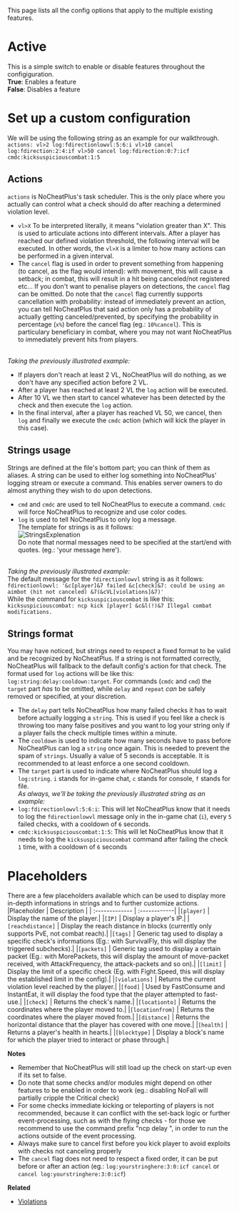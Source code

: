 This page lists all the config options that apply to the multiple existing features.  

# Active
This is a simple switch to enable or disable features throughout the configiguration.  
**True**: Enables a feature  
**False**: Disables a feature 
 

# Set up a custom configuration
We will be using the following string as an example for our walkthrough.
<br>`actions: vl>2 log:fdirectionlowvl:5:6:i vl>10 cancel log:fdirection:2:4:if vl>50 cancel log:fdirection:0:7:icf cmdc:kicksuspiciouscombat:1:5`</br>

## Actions
`actions` is NoCheatPlus's task scheduler. This is the only place where you actually can control what a check should do after reaching a determined violation level.
* `vl>X` To be interpreted literally, it means "violation greater than X". This is used to articulate actions into different intervals. After a player has reached our defined violation threshold, the following interval will be executed. In other words, the `vl>X` is a limiter to how many actions can be performed in a given interval.
* The `cancel` flag is used in order to prevent something from happening (to cancel, as the flag would intend): with movement, this will cause a setback; in combat, this will result in a hit being canceled/not registered etc... If you don't want to penalise players on detections, the `cancel` flag can be omitted.
Do note that the `cancel` flag currently supports cancellation with probability: instead of immediately prevent an action, you can tell NoCheatPlus that said action only has a probability of actually getting canceled/prevented, by specifying the probability in percentage (`x%`) before the cancel flag (eg.: `10%cancel`).
This is particulary beneficiary in combat, where you may not want NoCheatPlus to immediately prevent hits from players.

<br>_Taking the previously illustrated example:_</br>
* If players don't reach at least 2 VL, NoCheatPlus will do nothing, as we don't have any specified action before 2 VL. 
* After a player has reached at least 2 VL the `log` action will be executed.
* After 10 VL we then start to cancel whatever has been detected by the check and then execute the `log` action.
* In the final interval, after a player has reached VL 50, we cancel, then `log` and finally we execute the `cmdc` action (which will kick the player in this case).

## Strings usage
Strings are defined at the file's bottom part; you can think of them as aliases.
A string can be used to either log something into NoCheatPlus' logging stream or execute a command. This enables server owners to do almost anything they wish to do upon detections.
* `cmd` and `cmdc` are used to tell NoCheatPlus to execute a command. `cmdc` will force NoCheatPlus to recognize and use color codes.
* `log` is used to tell NoCheatPlus to only log a message.
<br>The template for strings is as it follows:</br>
![StringsExplenation](https://github.com/Updated-NoCheatPlus/Docs/blob/master/Resources/StringsExplenation.gif)
<br>Do note that normal messages need to be specified at the start/end with quotes. (eg.: 'your message here').<br>

<br>_Taking the previously illustrated example:_</br>
The default message for the `fdirectionlowvl` string is as it follows:
<br>`fdirectionlowvl: '&c[player]&7 failed &c[check]&7: could be using an aimbot (hit not canceled) &7(&cVL[violations]&7)'`</br>
While the command for `kicksuspiciouscombat` is like this:
<br>`kicksuspiciouscombat: ncp kick [player] &c&l(!)&7 Illegal combat modifications.`</br>

## Strings format
You may have noticed, but strings need to respect a fixed format to be valid and be recognized by NoCheatPlus.
If a string is not formatted correctly, NoCheatPlus will fallback to the default config's action for that check.
The format used for `log` actions will be like this: `log:string:delay:cooldown:target`. For commands (`cmdc` and `cmd`) the `target` part _has_ to be omitted, while `delay` and `repeat` _can_ be safely removed or specified, at your discretion.
* The `delay` part tells NoCheatPlus how many failed checks it has to wait before actually logging a `string`. This is used if you feel like a check is throwing too many false positives and you want to log your string only if a player fails the check multiple times within a minute. 
* The `cooldown` is used to indicate how many seconds have to pass before NoCheatPlus can log a `string` once again. This is needed to prevent the spam of `strings`. Usually a value of 5 seconds is acceptable. It is recommended to at least enforce a one second cooldown.
* The `target` part is used to indicate where NoCheatPlus should log a `log:string`. `i` stands for in-game chat, `c` stands for console, `f` stands for file.
<br>_As always, we'll be taking the previously illustrated string as an example:_</br>
* `log:fdirectionlowvl:5:6:i`: This will let NoCheatPlus know that it needs to log the `fdirectionlowvl` message only in the in-game chat (`i`), every `5` failed checks, with a cooldown of `6` seconds.
* `cmdc:kicksuspiciouscombat:1:5`: This will let NoCheatPlus know that it needs to log the `kicksuspiciouscombat` command after failing the check `1` time, with a cooldown of `6` seconds


# Placeholders
There are a few placeholders available which can be used to display more in-depth informations in strings and to further customize actions.
|Placeholder     | Description  |
| :------------- | :------------|
|`[player]` | Display the name of the player.|
|`[IP]` | Display a player's IP.|
|`[reachdistance]` | Display the reach distance in blocks (currently only supports PvE, not combat reach).|
|`[tags]` | Generic tag used to display a specific check's informations (Eg.: with SurvivalFly, this will display the triggered subchecks).|
|`[packets]` | Generic tag used to display a certain packet (Eg.: with MorePackets, this will display the amount of move-packet received, with AttackFrequency, the attack-packets and so on).|
|`[limit]` | Display the limit of a specific check (Eg. with Fight.Speed, this will display the established limit in the config).|
|`[violations]` | Returns the current violation level reached by the player.|
|`[food]` | Used by FastConsume and InstantEat, it will display the food type that the player attempted to fast-use.|
|`[check]` | Returns the check's name.|
|`[locationto]` | Returns the coordinates where the player moved to.|
|`[locationfrom]` | Returns the coordinates where the player moved from.|
|`[distance]` | Returns the horizontal distance that the player has covered with one move.|
|`[health]` | Returns a player's health in hearts.|
|`[blocktype]` | Display a block's name for which the player tried to interact or phase through.|


**Notes**
* Remember that NoCheatPlus will still load up the check on start-up even if its set to false.  
* Do note that some checks and/or modules might depend on other features to be enabled in order to work (eg.: disabling NoFall will partially cripple the Critical check)
* For some checks immediate kicking or teleporting of players is not recommended, because it can conflict with the set-back logic or further event-processing, such as with the flying checks - for those we recommend to use the command prefix "ncp delay ", in order to run the actions outside of the event processing.
* Always make sure to cancel first before you kick player to avoid exploits with checks not canceling properly
* The `cancel` flag does not need to respect a fixed order, it can be put before or after an action (eg.: `log:yourstringhere:3:0:icf cancel` or `cancel log:yourstringhere:3:0:icf`)

**Related**
* [Violations](https://github.com/Updated-NoCheatPlus/Docs/blob/master/Others/Backgrounds.md#violations)
